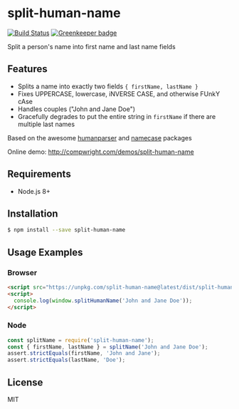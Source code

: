 # split-human-name

[![Build Status](https://travis-ci.org/compwright/split-human-name.svg?branch=master)](https://travis-ci.org/compwright/split-human-name) [![Greenkeeper badge](https://badges.greenkeeper.io/compwright/split-human-name.svg)](https://greenkeeper.io/)

Split a person's name into first name and last name fields

## Features

* Splits a name into exactly two fields `{ firstName, lastName }`
* Fixes UPPERCASE, lowercase, iNVERSE CASE, and otherwise FUnkY cAse
* Handles couples ("John and Jane Doe")
* Gracefully degrades to put the entire string in `firstName` if there are multiple last names

Based on the awesome [humanparser](https://www.npmjs.com/package/humanparser) and [namecase](https://www.npmjs.com/package/namecase) packages

Online demo: http://compwright.com/demos/split-human-name

## Requirements

* Node.js 8+

## Installation

```bash
$ npm install --save split-human-name
```

## Usage Examples

### Browser

```html
<script src="https://unpkg.com/split-human-name@latest/dist/split-human-name.min.js"></script>
<script>
  console.log(window.splitHumanName('John and Jane Doe'));
</script>
```

### Node

```javascript
const splitName = require('split-human-name');
const { firstName, lastName } = splitName('John and Jane Doe');
assert.strictEquals(firstName, 'John and Jane');
assert.strictEquals(lastName, 'Doe');
```

## License

MIT
